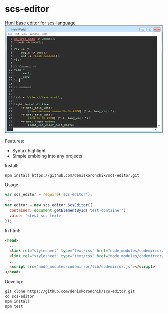 # scs-editor
Html base editor for scs-language
![Screenshot](https://raw.githubusercontent.com/deniskoronchik/scs-editor/master/screenshot.png)

Features:
* Syntax highlight
* Simple embiding into any projects

Install:
```
npm install https://github.com/deniskoronchik/scs-editor.git
```

Usage
```javascript
var scs_editor = require('scs-editor');
...
var editor = new scs_editor.ScsEditor({
  container: document.getElementById('test-container'),
  value: '<test scs text>'
});
```

In html:
```html
<head>
  ...
  <link rel="stylesheet" type="text/css" href="node_modules/codemirror/lib/codemirror.css">
  <link rel="stylesheet" type="text/css" href="node_modules/codemirror/addon/hint/show-hint.css">
  ...
  <script src="node_modules/codemirror/lib/codemirror.js"></script>
</head>
```

Develop:
```
git clone https://github.com/deniskoronchik/scs-editor.git
cd scs-editor
npm install
npm test
```

